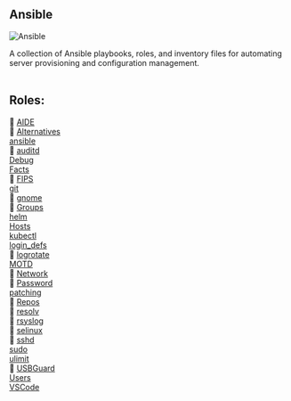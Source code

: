 Ansible
-------

![Ansible](https://skillicons.dev/icons?i=ansible) <br>

A collection of Ansible playbooks, roles, and inventory files for automating server provisioning and configuration management. <br>
<br>

## Roles:
🚧 [AIDE](https://github.com/itscturner/ansible/tree/main/roles/aide) <br>
🚧 [Alternatives](https://github.com/itscturner/ansible/tree/main/roles/alternatives) <br>
[ansible](https://github.com/itscturner/ansible/tree/main/roles/ansible) <br>
🚧 [auditd](https://github.com/itscturner/ansible/tree/main/roles/auditd) <br>
[Debug](https://github.com/itscturner/ansible/tree/main/roles/debug) <br>
[Facts](https://github.com/itscturner/ansible/tree/main/roles/facts) <br>
🚧 [FIPS](https://github.com/itscturner/ansible/tree/main/roles/fips) <br>
[git](https://github.com/itscturner/ansible/tree/main/roles/git) <br>
🚧 [gnome](https://github.com/itscturner/ansible/tree/main/roles/gnome) <br>
🚧 [Groups](https://github.com/itscturner/ansible/tree/main/roles/groups) <br>
[helm](https://github.com/itscturner/ansible/tree/main/roles/helm) <br>
[Hosts](https://github.com/itscturner/ansible/tree/main/roles/hosts) <br>
[kubectl](https://github.com/itscturner/ansible/tree/main/roles/kubectl) <br>
[login_defs](https://github.com/itscturner/ansible/tree/main/roles/login_defs) <br>
🚧 [logrotate](https://github.com/itscturner/ansible/tree/main/roles/logrotate) <br>
[MOTD](https://github.com/itscturner/ansible/tree/main/roles/motd) <br>
🚧 [Network](https://github.com/itscturner/ansible/tree/main/roles/network) <br>
🚧 [Password](https://github.com/itscturner/ansible/tree/main/roles/password) <br>
[patching](https://github.com/itscturner/ansible/tree/main/roles/patching) <br>
🚧 [Repos](https://github.com/itscturner/ansible/tree/main/roles/repos) <br>
🚧 [resolv](https://github.com/itscturner/ansible/tree/main/roles/resolv) <br>
🚧 [rsyslog](https://github.com/itscturner/ansible/tree/main/roles/rsyslog) <br>
🚧 [selinux](https://github.com/itscturner/ansible/tree/main/roles/selinux) <br>
🚧 [sshd](https://github.com/itscturner/ansible/tree/main/roles/sshd) <br>
[sudo](https://github.com/itscturner/ansible/tree/main/roles/sudo) <br>
[ulimit](https://github.com/itscturner/ansible/tree/main/roles/ulimit) <br>
🚧 [USBGuard](https://github.com/itscturner/ansible/tree/main/roles/usbguard) <br>
[Users](https://github.com/itscturner/ansible/tree/main/roles/users) <br>
[VSCode](https://github.com/itscturner/ansible/tree/main/roles/vscode) <br>
